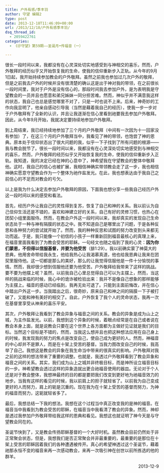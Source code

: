 ```yaml
---
title: 户外有感/季丰羽
author: 守望 编辑2
type: post
date: 2013-12-18T11:46:09+00:00
url: /2013/12/18/户外有感季丰羽/
dsq_thread_id:
  - 2059422761
categories:
  - 《＠守望》第59期——圣诞月•传福音（一）

---
```

<p class="mce-wp-more" title="更多...">
  很长一段时间以来，我都没有在心灵深处切实地感受到与神相交的喜乐，然而，户外敬拜的经历似乎又开始恢复我的生命，使我的信仰重新步入正轨。<!--more-->从今年的9月1日起，我开始持续参加教会的户外敬拜。虽然之前我也参加过几次户外的敬拜，但是之前我去户外的时候并没有很清楚的确认这是出于神对我的带领，在之前很长一段时间里，我对于户外是没有信心的，那段时间我去参加户外，是为表明我是守望教会的一员并且也愿意和弟兄姊妹一同分担苦难。然而，神似乎并不满意我这样的状态，我自己也总是感觉哪里不对了，只是一时也说不上来。后来，神奇妙的工作向我显明了，他亲自感动引导我（当然是藉着我自己的经历），使我一步一步对于户外敬拜有了全新的认识，并且让我逐渐在信心里看到祂要我去参加户外敬拜。因此，从今年9月开始，我就决定要持续地参加户外敬拜。
</p>

到上周结束，我已经持续地参加了三个月的户外敬拜（中间有一次因为十一回家没有参加）了，在这三个月的户外敬拜当中，我看见了神的带领，也饱尝了神的恩典。原本处于信仰状态出了很大问题的我，似乎一下子找到了所有问题的根源——我与教会脱节了。很长一段时间以来，我都没有在心灵深处切实地感受到与神相交的喜乐，然而，户外敬拜的经历似乎又开始恢复我的生命，使我的信仰重新步入正轨。我知道，我的决定已经在神的心意中了，神希望我在守望教会的整体中敬拜他。这时，我自己的信心也被扩展，我相信神确实带领教会走了这一步，我也相信神确实愿意守望教会作为一个整体为祂作盐发光。在此，我也想表达由于我自己之前信心的不足而对教会的亏欠。

以上是我为什么决定去参加户外敬拜的原因，下面我也想分享一些我自己经历户外这一段时间以来的感受和看法。

首先，经历户外让我自己的灵性得到复苏，恢复了自己和神的关系。我以前认为自己信仰生活还是不错的，喜欢和神建立好的关系，自己有好的灵修习惯，也热心在团契小组里面服侍。然而，在教会户外这一段时间以来，我却真实的发现自己生命状态处于一种与神有隔膜的状态之中。我不知道自己是哪里出了问题，于是各种反思和各种努力的尝试就开始了。然而，我的种种反思和试图的努力改变到头来都无功而返。于是，我只能像一个初信的小孩子一样重新回到福音最核心的真理上来，在福音里面我看到了为教会受苦的耶稣。一句经文也随之临到了我的心灵：**因为你们蒙恩，不但得以信服基督，并要为他受苦**（腓1:29）。我以前确实蒙了神莫大的恩典，他用舍命带给我永生，他给我热心让我渴慕真道，他也给我恩典让我来在团契里服侍他。这一切都是那么的美好，那么的让我觉得信服他是一件十分愉悦的事情。然而，我却很少想到信服他还要为他受苦。户外敬拜给我带来了这样的挑战。要不要为他摆上呢？虽然，以前我自己心里总觉得自己可以为主摆上，然而，当这样的挑战来临的时候，我心中的诡诈被检验出来：我并不是像自己想象的那样能够为主摆上。福音的感动已经临到，我再无处可退了。只能到主面前悔改，并在信心中踏出户外这一步。当我踏出之后，很奇妙，原来自己和神之间的隔膜一下子被打破了，又能和神有美好的相交了。自此，户外恢复了我个人的灵命状态，我再一次在基督里享受从神来的喜乐平安。

其次，户外敬拜让我看到了教会异象与福音之间的关系。教会的异象是成为山上之城，为主作盐发光。以前，我想到这个异象的时候，着眼点经常是在自己或者说在教会本身上面，就是说教会只要在这个世界上各方面都为主做好见证就是我们的目标。当然这个目标是不错的，然而，当我这么想并且也把这种想法应用在自己身上的时候，我发现我的努力的焦点是改变自己，使自己成为更好的人。然而，神福音的中心却并不是罪人，而是在十架上受苦的基督。当我力图改变自己的时候，我高举了自己。我想这是教会的异象在我生命当中带来的很真实的影响。户外敬拜对我之前的这样的想法带来了重要的调整。也就是，我透过户外敬拜看到了教会异象和福音之间的关系。其实，我们成为山上之城并非终极目标，而是神所设立福音目标的一步。神希望教会透过这样的异象造就出更合祂福音使用的器皿。无论对于个人还是对于教会整体，我想神最终的目的都是要把我们改变到更好地为祂福音效力的地步。当我有这样的看见的时候，我以前肩上的担子就轻省了。以前我为自己变成更好的人而努力，肩上的轭是沉重的。现在我为在十架上受苦的基督而努力，为神的福音而努力，这轭就轻省多了。

最后，我想总结一下我的想法。我想在这个过程当中真正改变我的是神的福音。在福音当中我看到为教会受苦的耶稣，在福音当中我看清了教会的异象。然而，神却是透过我参加户外敬拜带给我这样的恩典和看见。我想这也就证明了神今天是与守望教会同在的。

圣诞节快到了，又是教会传扬耶稣基督的一个大好时机。虽然教会目前仍然处于非正常聚会状态，但是，我想我们是否正常聚会并非最重要的，最重要的是那位在十架上受苦的耶稣因着我们的各种遭遇被传开。真心的希望神透过这个圣诞节，藉着祂那永恒不变的福音来再一次感动教会，来再一次吸引神在创世以前所拣选的他的群羊。                                                     

<p style="text-align: right;">
                                                      2013-12-9
</p>